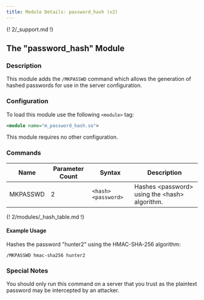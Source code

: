 ```yaml
---
title: Module Details: password_hash (v2)
---
```


{! 2/_support.md !}

## The "password_hash" Module

### Description

This module adds the `/MKPASSWD` command which allows the generation of hashed passwords for use in the server configuration.

### Configuration

To load this module use the following `<module>` tag:

```xml
<module name="m_password_hash.so">
```

This module requires no other configuration.

### Commands

Name     | Parameter Count | Syntax              | Description
-------- | --------------- | ------------------- | -----------
MKPASSWD | 2               | `<hash> <password>` | Hashes &lt;password&gt; using the &lt;hash&gt; algorithm.

{! 2/modules/_hash_table.md !}

#### Example Usage

Hashes the password "hunter2" using the HMAC-SHA-256 algorithm:

```plaintext
/MKPASSWD hmac-sha256 hunter2
```

### Special Notes

You should only run this command on a server that you trust as the plaintext password may be intercepted by an attacker.
